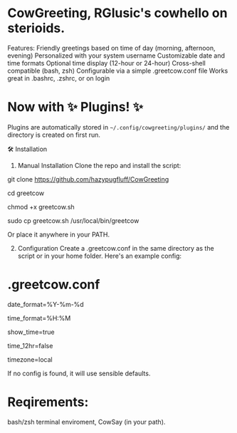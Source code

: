 
# CowGreeting, RGlusic's cowhello on sterioids.
Features:
Friendly greetings based on time of day (morning, afternoon, evening)
Personalized with your system username
Customizable date and time formats
Optional time display (12-hour or 24-hour)
Cross-shell compatible (bash, zsh)
Configurable via a simple .greetcow.conf file
Works great in .bashrc, .zshrc, or on login

# Now with ✨ Plugins! ✨

Plugins are automatically stored in `~/.config/cowgreeting/plugins/` and the directory is created on first run.

🛠 Installation
1. Manual Installation
Clone the repo and install the script:

git clone https://github.com/hazypugfluff/CowGreeting

cd greetcow

chmod +x greetcow.sh

sudo cp greetcow.sh /usr/local/bin/greetcow

Or place it anywhere in your PATH.

2. Configuration
Create a .greetcow.conf in the same directory as the script or in your home folder. Here's an example config:
# .greetcow.conf

date_format=%Y-%m-%d

time_format=%H:%M

show_time=true

time_12hr=false

timezone=local

If no config is found, it will use sensible defaults.

# Reqirements:
bash/zsh terminal enviroment, CowSay (in your path).
